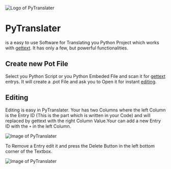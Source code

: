 ![Logo of PyTranslater](https://github.com/GreenSky-Productions/PyTranslater/blob/master/images/PyTranslater.ico)

# PyTranslater

is a easy to use Software for Translating you Python Project which works with [gettext](https://docs.python.org/3/library/gettext.html). It has only a few, but powerful functionalities.

## Create new Pot File
Select you Python Script or you Python Embeded File and scan it for [gettext](https://docs.python.org/3/library/gettext.html) entrys. It will create a .pot File and ask you to Open it for instant [editing](README.md#Editing).

## Editing
Editing is easy in PyTranslater. Your has two Columns where the left Column is the Entry ID (This is the part which is written in your Code) and will replaced by gettext with the right Column Value.Your can add a new Entry ID with the `+` in the left Column. 

![Image of PyTranslater](https://github.com/GreenSky-Productions/PyTranslater/blob/master/images/PyTranslater.png)

To Remove a Entry edit it and press the Delete Button in the left bottom corner of the Textbox.

![Image of PyTranslater](https://github.com/GreenSky-Productions/PyTranslater/blob/master/images/EditEntry.png)